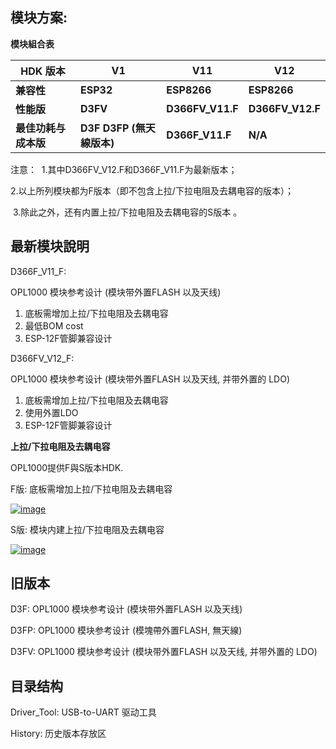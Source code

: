 ## 模块方案:

**模块組合表**

| **HDK 版本**         | **V1**                      | **V11**          | **V12**          |
| -------------------- | --------------------------- | ---------------- | ---------------- |
| **兼容性**           | **ESP32**                   | **ESP8266**      | **ESP8266**      |
| **性能版**           | **D3FV**                    | **D366FV_V11.F** | **D366FV_V12.F** |
| **最佳功耗与成本版** | **D3F   D3FP (無天線版本)** | **D366F_V11.F**  | **N/A**          |

注意：	
​		1.其中D366FV_V12.F和D366F_V11.F为最新版本；

​                2.以上所列模块都为F版本（即不包含上拉/下拉电阻及去耦电容的版本）；

​                3.除此之外，还有内置上拉/下拉电阻及去耦电容的S版本 。

## 最新模块說明

D366F_V11_F: 

OPL1000 模块参考设计 (模块带外置FLASH 以及天线) <br>

1. 底板需增加上拉/下拉电阻及去耦电容
2. 最低BOM cost
3. ESP-12F管脚兼容设计

D366FV_V12_F: 

OPL1000 模块参考设计 (模块带外置FLASH 以及天线, 并带外置的 LDO) <br>

1. 底板需增加上拉/下拉电阻及去耦电容
2. 使用外置LDO
3. ESP-12F管脚兼容设计

**上拉/下拉电阻及去耦电容**

OPL1000提供F與S版本HDK. 

F版: 底板需增加上拉/下拉电阻及去耦电容

[![image](file:///E:/gitHDK/OPL1000-HDK/HDK/Module/F_PullUp.png)](https://github.com/Opulinks-Tech/OPL1000-HDK/blob/master/HDK/Module/F_PullUp.png)



S版: 模块内建上拉/下拉电阻及去耦电容

[![image](file:///E:/gitHDK/OPL1000-HDK/HDK/Module/S_PullUp.png)](https://github.com/Opulinks-Tech/OPL1000-HDK/blob/master/HDK/Module/S_PullUp.png)

## 旧版本
D3F: OPL1000 模块参考设计 (模块带外置FLASH 以及天线)

D3FP: OPL1000 模块参考设计 (模塊帶外置FLASH, 無天線)

D3FV: OPL1000 模块参考设计 (模块带外置FLASH 以及天线, 并带外置的 LDO)

## 目录结构
Driver_Tool: USB-to-UART 驱动工具

History: 历史版本存放区
